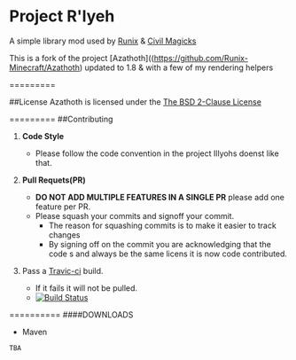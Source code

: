 Project R'lyeh
=========

A simple library mod used by [Runix](https://github.com/Runix-Minecraft/Runix) & [Civil Magicks](https://github.com/LordIllyohs/CivilMagicks)

This is a fork of the project [Azathoth]((https://github.com/Runix-Minecraft/Azathoth) updated to 1.8 & with a few of my rendering helpers

=========

##License
Azathoth is licensed under the [The BSD 2-Clause License](https://github.com/Runix-Minecraft/Azathoth/blob/master/LICENSE)

=========
##Contributing

1. __Code Style__
    * Please follow the code convention in the project Illyohs doenst like that.

2. __Pull Requets(PR)__
    * __DO NOT ADD MULTIPLE FEATURES IN A SINGLE PR__ please add one feature per PR.
    * Please squash your commits and signoff your commit.
      * The reason for squashing commits is to make it easier to track changes
      * By signing off on the commit you are acknowledging that the code s and always be the same licens it is now
        code contributed.
3. Pass a [Travic-ci](https://travis-ci.org) build.
    * If it fails it will not be pulled.
    * [![Build Status](https://travis-ci.org/Runix-Minecraft/Azathoth.svg?branch=master)](https://travis-ci.org/Runix-Minecraft/Azathoth)

==========
####DOWNLOADS

* Maven
```
TBA
```
